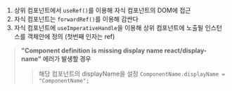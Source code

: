 1. 상위 컴포넌트에서 `useRef()`를 이용해 자식 컴포넌트의 DOM에 접근
2. 자식 컴포넌트는 `forwardRef()`를 이용해 감싼다
3. 자식 컴포넌트에 `useImperativeHandle`을 이용해 상위 컴포넌트에 노출될 인스턴스를 객체안에 정의 (첫번째 인자는 ref)

> **"Component definition is missing display name react/display-name" 에러가 발생할 경우**
>
> > 해당 컴포넌트의 displayName을 설정
> > `ComponentName.displayName = "ComponentName";`
